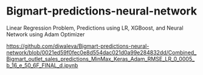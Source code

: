 # Bigmart-predictions-neural-network
 Linear Regression Problem, Predictions using LR, XGBoost, and Neural Network using Adam Optimizer

https://github.com/diwaleva/Bigmart-predictions-neural-network/blob/0021ed59f0fec0e8d554dac021d0a99e284832dd/Combined_Bigmart_outlet_sales_predictions_MinMax_Keras_Adam_RMSE_LR_0_0005_b_16_e_50_6F_FINAL_d.ipynb


